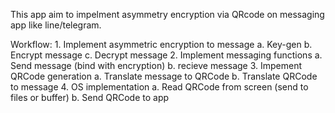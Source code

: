This app aim to impelment asymmetry encryption via QRcode on messaging app like line/telegram.

Workflow:
    1. Implement asymmetric encryption to message
        a. Key-gen
        b. Encrypt message
        c. Decrypt message
    2. Implement messaging functions
        a. Send message (bind with encryption)
        b. recieve message
    3. Impement QRCode generation
        a. Translate message to QRCode
        b. Translate QRCode to message
    4. OS implementation
        a. Read QRCode from screen (send to files or buffer)
        b. Send QRCode to app

